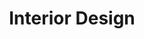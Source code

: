 ---
title: Interior Design
description: Interior Design is the global, industry-leading design magazine
  publication, website and events company serving the architecture and design
  industry.
image: interior.svg
theme: "#6F67BD"
categories:
  - websites
workTags:
  - title: React
    themeColor: "#34D7FF"
    themeBg: rgba(53, 208, 247, 0.3)
  - themeColor: "#C58CFF"
    title: Gatsby
    themeBg: rgba(190, 136, 248, 0.3)
  - title: Figma
    themeBg: rgba(248, 101, 150, 0.3)
    themeColor: "#FF699B"
type: website
pageLink: https://interior-studio.netlify.app/
seo:
  description: Interior Design is the global, industry-leading design magazine
    publication, website and events company serving the architecture and design
    industry.
  title: Interior Design
  keywords:
    - Interior
    - Design
---